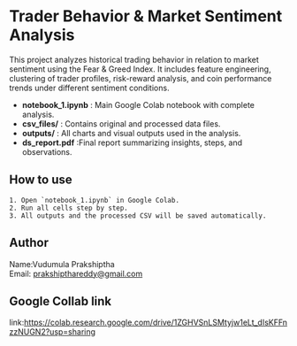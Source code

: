 # Trader Behavior & Market Sentiment Analysis
This project analyzes historical trading behavior in relation to market sentiment using the Fear & Greed Index. It includes feature engineering, clustering of trader profiles, risk-reward analysis, and coin performance trends under different sentiment conditions.
- **notebook_1.ipynb** : Main Google Colab notebook with complete analysis.
- **csv_files/** : Contains original and processed data files.
- **outputs/** : All charts and visual outputs used in the analysis.
- **ds_report.pdf** :Final report summarizing insights, steps, and observations.
## How to use
    1. Open `notebook_1.ipynb` in Google Colab.
    2. Run all cells step by step.
    3. All outputs and the processed CSV will be saved automatically.
## Author
Name:Vudumula Prakshiptha  
Email: prakshipthareddy@gmail.com
## Google Collab link
link:https://colab.research.google.com/drive/1ZGHVSnLSMtyjw1eLt_dIsKFFnzzNUGN2?usp=sharing
